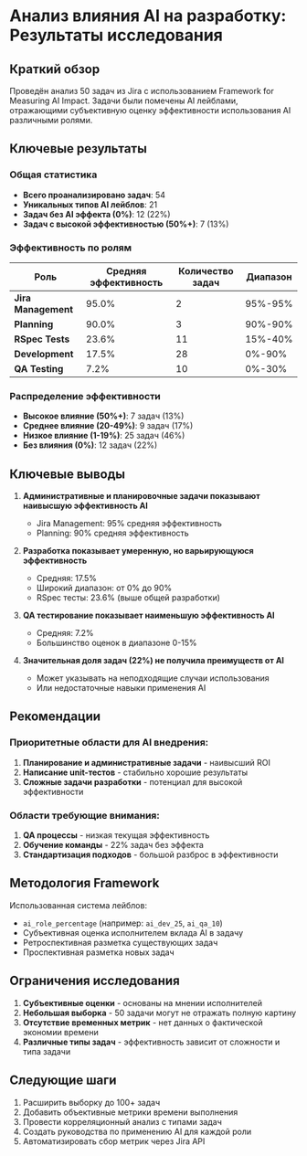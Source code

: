 # Анализ влияния AI на разработку: Результаты исследования

## Краткий обзор

Проведён анализ 50 задач из Jira с использованием Framework for Measuring AI Impact. Задачи были помечены AI лейблами, отражающими субъективную оценку эффективности использования AI различными ролями.

## Ключевые результаты

### Общая статистика

- **Всего проанализировано задач**: 54
- **Уникальных типов AI лейблов**: 21
- **Задач без AI эффекта (0%)**: 12 (22%)
- **Задач с высокой эффективностью (50%+)**: 7 (13%)

### Эффективность по ролям

| Роль                | Средняя эффективность | Количество задач | Диапазон |
| ------------------- | --------------------- | ---------------- | -------- |
| **Jira Management** | 95.0%                 | 2                | 95%-95%  |
| **Planning**        | 90.0%                 | 3                | 90%-90%  |
| **RSpec Tests**     | 23.6%                 | 11               | 15%-40%  |
| **Development**     | 17.5%                 | 28               | 0%-90%   |
| **QA Testing**      | 7.2%                  | 10               | 0%-30%   |

### Распределение эффективности

- **Высокое влияние (50%+)**: 7 задач (13%)
- **Среднее влияние (20-49%)**: 9 задач (17%)
- **Низкое влияние (1-19%)**: 25 задач (46%)
- **Без влияния (0%)**: 12 задач (22%)

## Ключевые выводы

1. **Административные и планировочные задачи показывают наивысшую эффективность AI**

   - Jira Management: 95% средняя эффективность
   - Planning: 90% средняя эффективность

2. **Разработка показывает умеренную, но варьирующуюся эффективность**

   - Средняя: 17.5%
   - Широкий диапазон: от 0% до 90%
   - RSpec тесты: 23.6% (выше общей разработки)

3. **QA тестирование показывает наименьшую эффективность AI**

   - Средняя: 7.2%
   - Большинство оценок в диапазоне 0-15%

4. **Значительная доля задач (22%) не получила преимуществ от AI**
   - Может указывать на неподходящие случаи использования
   - Или недостаточные навыки применения AI

## Рекомендации

### Приоритетные области для AI внедрения:

1. **Планирование и административные задачи** - наивысший ROI
2. **Написание unit-тестов** - стабильно хорошие результаты
3. **Сложные задачи разработки** - потенциал для высокой эффективности

### Области требующие внимания:

1. **QA процессы** - низкая текущая эффективность
2. **Обучение команды** - 22% задач без эффекта
3. **Стандартизация подходов** - большой разброс в эффективности

## Методология Framework

Использованная система лейблов:

- `ai_role_percentage` (например: `ai_dev_25`, `ai_qa_10`)
- Субъективная оценка исполнителем вклада AI в задачу
- Ретроспективная разметка существующих задач
- Проспективная разметка новых задач

## Ограничения исследования

1. **Субъективные оценки** - основаны на мнении исполнителей
2. **Небольшая выборка** - 50 задачи могут не отражать полную картину
3. **Отсутствие временных метрик** - нет данных о фактической экономии времени
4. **Различные типы задач** - эффективность зависит от сложности и типа задачи

## Следующие шаги

1. Расширить выборку до 100+ задач
2. Добавить объективные метрики времени выполнения
3. Провести корреляционный анализ с типами задач
4. Создать руководства по применению AI для каждой роли
5. Автоматизировать сбор метрик через Jira API

